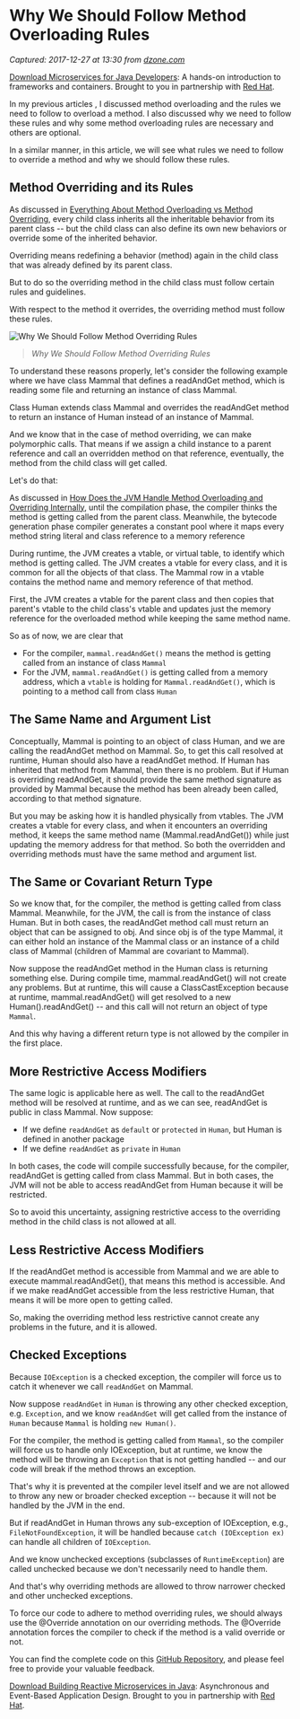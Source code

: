 # Why We Should Follow Method Overloading Rules

_Captured: 2017-12-27 at 13:30 from [dzone.com](https://dzone.com/articles/why-we-should-follow-method-overriding-rules?edition=347123&utm_source=Daily%20Digest&utm_medium=email&utm_campaign=Daily%20Digest%202017-12-26)_

[Download Microservices for Java Developers](https://dzone.com/go?i=202129&u=https%3A%2F%2Fdzone.com%2Fasset%2Fdownload%2F157034): A hands-on introduction to frameworks and containers. Brought to you in partnership with [Red Hat](https://dzone.com/go?i=202129&u=https%3A%2F%2Fdzone.com%2Fasset%2Fdownload%2F157034).

In my previous articles , I discussed method overloading and the rules we need to follow to overload a method. I also discussed why we need to follow these rules and why some method overloading rules are necessary and others are optional.

In a similar manner, in this article, we will see what rules we need to follow to override a method and why we should follow these rules.

## Method Overriding and its Rules

As discussed in [Everything About Method Overloading vs Method Overriding](https://programmingmitra.blogspot.in/2017/05/everything-about-method-overloading-vs-method-overriding.html), every child class inherits all the inheritable behavior from its parent class -- but the child class can also define its own new behaviors or override some of the inherited behavior.

Overriding means redefining a behavior (method) again in the child class that was already defined by its parent class.

But to do so the overriding method in the child class must follow certain rules and guidelines.

With respect to the method it overrides, the overriding method must follow these rules.

![Why We Should Follow Method Overriding Rules](https://3.bp.blogspot.com/-hhpGgaXYUgg/WjqobOrC3PI/AAAAAAAAMr8/HMu27uIEnLg9MkvYSGfxYy_8mjc0ZEq8QCK4BGAYYCw/s1600/method-overriding-rules.JPG)

> _Why We Should Follow Method Overriding Rules_

To understand these reasons properly, let's consider the following example where we have class Mammal that defines a readAndGet method, which is reading some file and returning an instance of class Mammal.

Class Human extends class Mammal and overrides the readAndGet method to return an instance of Human instead of an instance of Mammal.

And we know that in the case of method overriding, we can make polymorphic calls. That means if we assign a child instance to a parent reference and call an overridden method on that reference, eventually, the method from the child class will get called.

Let's do that:

As discussed in [How Does the JVM Handle Method Overloading and Overriding Internally](https://programmingmitra.blogspot.in/2017/05/how-does-jvm-handle-method-overriding-internally.html), until the compilation phase, the compiler thinks the method is getting called from the parent class. Meanwhile, the bytecode generation phase compiler generates a constant pool where it maps every method string literal and class reference to a memory reference

During runtime, the JVM creates a vtable, or virtual table, to identify which method is getting called. The JVM creates a vtable for every class, and it is common for all the objects of that class. The Mammal row in a vtable contains the method name and memory reference of that method.

First, the JVM creates a vtable for the parent class and then copies that parent's vtable to the child class's vtable and updates just the memory reference for the overloaded method while keeping the same method name.

So as of now, we are clear that

  * For the compiler, `mammal.readAndGet()` means the method is getting called from an instance of class `Mammal`
  * For the JVM, `mammal.readAndGet()` is getting called from a memory address, which a `vtable` is holding for `Mammal.readAndGet()`, which is pointing to a method call from class `Human`

## The Same Name and Argument List

Conceptually, Mammal is pointing to an object of class Human, and we are calling the readAndGet method on Mammal. So, to get this call resolved at runtime, Human should also have a readAndGet method. If Human has inherited that method from Mammal, then there is no problem. But if Human is overriding readAndGet, it should provide the same method signature as provided by Mammal because the method has been already been called, according to that method signature.

But you may be asking how it is handled physically from vtables. The JVM creates a vtable for every class, and when it encounters an overriding method, it keeps the same method name (Mammal.readAndGet()) while just updating the memory address for that method. So both the overridden and overriding methods must have the same method and argument list.

## The Same or Covariant Return Type

So we know that, for the compiler, the method is getting called from class Mammal. Meanwhile, for the JVM, the call is from the instance of class Human. But in both cases, the readAndGet method call must return an object that can be assigned to obj. And since obj is of the type Mammal, it can either hold an instance of the Mammal class or an instance of a child class of Mammal (children of Mammal are covariant to Mammal).

Now suppose the readAndGet method in the Human class is returning something else. During compile time, mammal.readAndGet() will not create any problems. But at runtime, this will cause a ClassCastException because at runtime, mammal.readAndGet() will get resolved to a new Human().readAndGet() -- and this call will not return an object of type `Mammal`.

And this why having a different return type is not allowed by the compiler in the first place.

## More Restrictive Access Modifiers

The same logic is applicable here as well. The call to the readAndGet method will be resolved at runtime, and as we can see, readAndGet is public in class Mammal. Now suppose:

  * If we define `readAndGet` as `default` or `protected` in `Human`, but Human is defined in another package
  * If we define `readAndGet` as `private` in `Human`

In both cases, the code will compile successfully because, for the compiler, readAndGet is getting called from class Mammal. But in both cases, the JVM will not be able to access readAndGet from Human because it will be restricted.

So to avoid this uncertainty, assigning restrictive access to the overriding method in the child class is not allowed at all.

## Less Restrictive Access Modifiers

If the readAndGet method is accessible from Mammal and we are able to execute mammal.readAndGet(), that means this method is accessible. And if we make readAndGet accessible from the less restrictive Human, that means it will be more open to getting called.

So, making the overriding method less restrictive cannot create any problems in the future, and it is allowed.

## Checked Exceptions

Because `IOException` is a checked exception, the compiler will force us to catch it whenever we call `readAndGet` on Mammal.

Now suppose `readAndGet` in `Human` is throwing any other checked exception, e.g. `Exception`, and we know `readAndGet` will get called from the instance of `Human` because `Mammal` is holding `new Human()`.

For the compiler, the method is getting called from `Mammal`, so the compiler will force us to handle only IOException, but at runtime, we know the method will be throwing an `Exception` that is not getting handled -- and our code will break if the method throws an exception.

That's why it is prevented at the compiler level itself and we are not allowed to throw any new or broader checked exception -- because it will not be handled by the JVM in the end.

But if readAndGet in Human throws any sub-exception of IOException, e.g., `FileNotFoundException`, it will be handled because `catch (IOException ex)` can handle all children of `IOException`.

And we know unchecked exceptions (subclasses of `RuntimeException`) are called unchecked because we don't necessarily need to handle them.

And that's why overriding methods are allowed to throw narrower checked and other unchecked exceptions.

To force our code to adhere to method overriding rules, we should always use the @Override annotation on our overriding methods. The @Override annotation forces the compiler to check if the method is a valid override or not.

You can find the complete code on this [GitHub Repository](https://github.com/njnareshjoshi/exercises/blob/master/src/org/programming/mitra/exercises/OverridingInternalExample.java), and please feel free to provide your valuable feedback.

[Download Building Reactive Microservices in Java](https://dzone.com/go?i=219225&u=https%3A%2F%2Fdzone.com%2Fasset%2Fdownload%2F166031): Asynchronous and Event-Based Application Design. Brought to you in partnership with [Red Hat](https://dzone.com/go?i=219225&u=https%3A%2F%2Fdzone.com%2Fasset%2Fdownload%2F166031).
